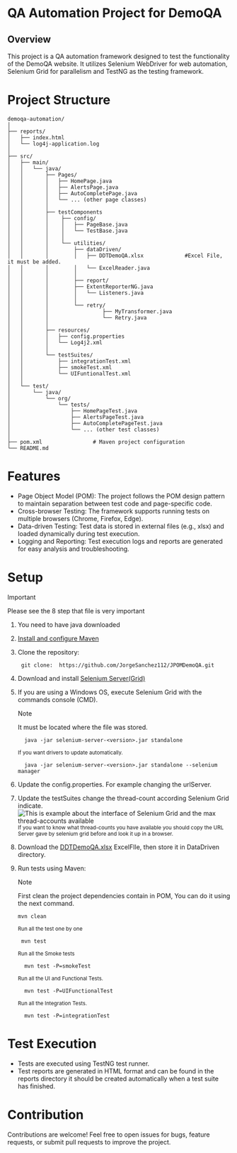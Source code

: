 # QA Automation Project for DemoQA
## Overview
This project is a QA automation framework designed to test the functionality of the DemoQA website. It utilizes Selenium WebDriver for web automation, Selenium Grid for parallelism and TestNG as the testing framework.

# Project Structure

    demoqa-automation/
    │
    ├── reports/
    │   ├── index.html
    │   └── log4j-application.log
    │
    ├── src/
    │   ├── main/
    │   │   └── java/
    │   │       ├── Pages/
    │   │       │   ├── HomePage.java
    │   │       │   ├── AlertsPage.java       
    │   │       │   ├── AutoCompletePage.java
    │   │       │   └── ... (other page classes)
    │   │       │
    │   │       ├── testComponents
    │   │       │    ├── config/
    │   │       │    │   ├── PageBase.java
    │   │       │    │   └── TestBase.java
    │   │       │    │      
    │   │       │    └── utilities/
    │   │       │        ├── dataDriven/
    │   │       │        │   ├── DDTDemoQA.xlsx             #Excel File, it must be added.
    │   │       │        │   └── ExcelReader.java
    │   │       │        │
    │   │       │        ├── report/
    │   │       │        ├── ExtentReporterNG.java
    │   │       │        │   └── Listeners.java
    │   │       │        │
    │   │       │        └── retry/
    │   │       │                 ├── MyTransformer.java
    │   │       │                 └── Retry.java
    │   │       │
    │   │       ├── resources/
    │   │       │   ├── config.properties
    │   │       │   └── Log4j2.xml
    │   │       │
    │   │       └── testSuites/
    │   │           ├── integrationTest.xml
    │   │           ├── smokeTest.xml
    │   │           └── UIFuntionalTest.xml
    │   │
    │   └── test/
    │       └── java/
    │           └── org/
    │               └── tests/
    │                   ├── HomePageTest.java
    │                   ├── AlertsPageTest.java       
    │                   ├── AutoCompletePageTest.java
    │                   └── ... (other test classes)
    │
    ├── pom.xml                # Maven project configuration
    └── README.md              

# Features
- Page Object Model (POM): The project follows the POM design pattern to maintain separation between test code and page-specific code.
- Cross-browser Testing: The framework supports running tests on multiple browsers (Chrome, Firefox, Edge).
- Data-driven Testing: Test data is stored in external files (e.g., xlsx) and loaded dynamically during test execution.
- Logging and Reporting: Test execution logs and reports are generated for easy analysis and troubleshooting.

# Setup
>[!IMPORTANT]
>Please see the 8 step that file is very important

1. You need to have java downloaded
2. [Install and configure Maven](https://youtu.be/YTvlb6eny_0?si=swpCpuEUvu0vnnKi)
3. Clone the repository:

        git clone:  https://github.com/JorgeSanchez112/JPOMDemoQA.git
4. Download and install [Selenium Server(Grid)](https://www.selenium.dev/downloads/)
5. If you are using a Windows OS, execute Selenium Grid with the commands console (CMD).  
   >[!NOTE] 
   >It must be located where the file was stored.

         java -jar selenium-server-<version>.jar standalone
   <sub> If you want drivers to update automatically. </sub>

         java -jar selenium-server-<version>.jar standalone --selenium manager
6. Update the config.properties. For example changing the urlServer.
7. Update the testSuites change the thread-count according Selenium Grid indicate.
   ![This is example about the interface of Selenium Grid and the max thread-accounts available](https://www.testim.io/wp-content/uploads/2021/03/grid.png)
   <sub> If you want to know what thread-counts you have available you should copy the URL Server gave by selenium grid before and look it up in a browser.</sub>
   
8. Download the [DDTDemoQA.xlsx](https://docs.google.com/spreadsheets/d/1uIJr8EnyRxK1L54hbn02WYHdgHQuLIjr/edit?usp=sharing&ouid=112046374903426947430&rtpof=true&sd=true) ExcelFIle, then store it in DataDriven directory.
9. Run tests using Maven:
   >[!NOTE]
   >First clean the project dependencies contain in POM, You can do it using the next command.

       mvn clean

   <sub> Run all the test one by one </sub>

        mvn test
   <sub> Run all the Smoke tests </sub>

         mvn test -P=smokeTest
   <sub> Run all the UI and Functional Tests. </sub>

         mvn test -P=UIFunctionalTest
   <sub> Run all the Integration Tests. </sub>

         mvn test -P=integrationTest

# Test Execution
- Tests are executed using TestNG test runner.
- Test reports are generated in HTML format and can be found in the reports directory it should be created automatically when a test suite has finished.

# Contribution
Contributions are welcome! Feel free to open issues for bugs, feature requests, or submit pull requests to improve the project.
